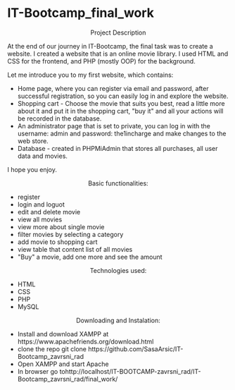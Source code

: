 # IT-Bootcamp_final_work


<p align="center">Project Description</p>
<p> At the end of our journey in IT-Bootcamp, the final task was to create a website. I created a website that is an online movie library. I used HTML and CSS for the frontend, and PHP (mostly OOP) for the background.</p>
<p>Let me introduce you to my first website, which contains:</p>
<ul>
<li>Home page, where you can register via email and password, after successful registration, so you can easily log in and explore the website.</li>
<li>Shopping cart - Choose the movie that suits you best, read a little more about it and put it in the shopping cart, "buy it" and all your actions will be recorded in the database.</li>
<li>An administrator page that is set to private, you can log in with the username: admin and password: the1incharge and make changes to the web store.</li>
<li>Database - created in PHPMiAdmin that stores all purchases, all user data and movies.</li>
  </ul>
 <p>I hope you enjoy.</p>
<p align="center">Basic functionalities:</p>
<ul>
 <li>register</li>
  <li>login and loguot</li>
  <li>edit and delete movie</li>
  <li>view all movies</li>
  <li>view more about single movie</li>
  <li>filter movies by selecting a category</li>
  <li>add movie to shopping cart</li>
  <li>view table that content list of all movies</li>
  <li>"Buy" a movie, add one more and see the amount</li>
  </ul>
  
  <p align="center">Technologies used:</p>
<ul>
 <li>HTML</li>
  <li>CSS</li>
  <li>PHP</li>
  <li>MySQL</li>
  </ul>
  
   <p align="center">Downloading and Instalation:</p>
<ul>
 <li>Install and download XAMPP at https://www.apachefriends.org/download.html</li>
  <li>clone the repo git clone https://github.com/SasaArsic/IT-Bootcamp_zavrsni_rad</li>
  <li>Open XAMPP and start Apache</li>
  <li>In browser go tohttp://localhost/IT-BOOTCAMP-zavrsni_rad/IT-Bootcamp_zavrsni_rad/final_work/</li>
  </ul>
  
 
